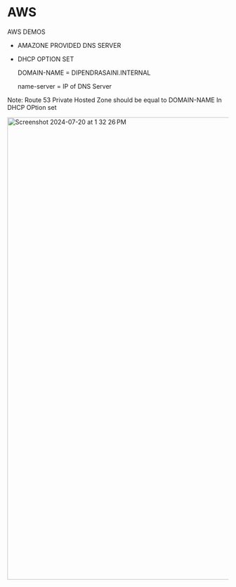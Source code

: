 # AWS
AWS DEMOS

* AMAZONE PROVIDED DNS SERVER

  
* DHCP OPTION SET

  DOMAIN-NAME = DIPENDRASAINI.INTERNAL

  name-server = IP of DNS Server 
  

Note: Route 53 Private Hosted Zone should be equal to DOMAIN-NAME In DHCP OPtion set

<img width="1051" alt="Screenshot 2024-07-20 at 1 32 26 PM" src="https://github.com/user-attachments/assets/ebb60847-00f1-4a79-99a0-459cc94298c2">
